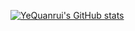 [![YeQuanrui's GitHub stats](https://github-readme-stats.vercel.app/api?username=yequanrui)](https://github.com/anuraghazra/github-readme-stats)
